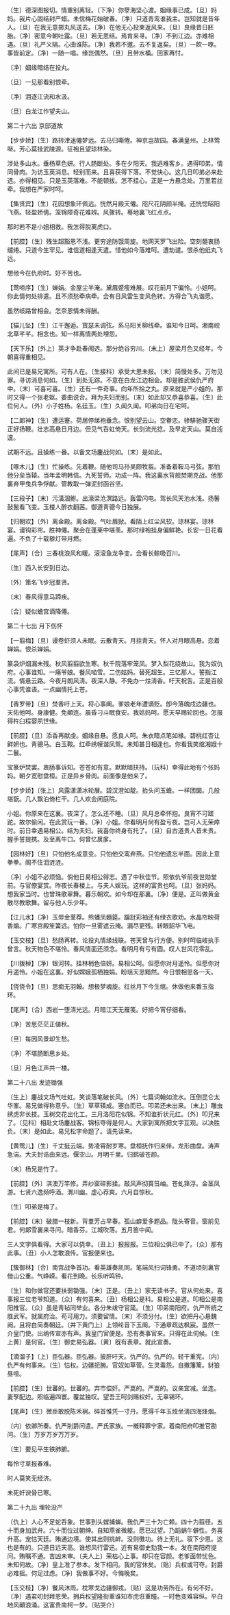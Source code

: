 <!-- { "loadSidebar": true } -->
〔生〕德深图报切。情重别离轻。〔下净〕你孽海坚心渡。姻缘事已成。〔旦〕妈妈。我片心固结封严蜡。未信梅花始破春。〔净〕只道靑鸾谁我主。岂知就是昔年人。〔旦〕在我无意掷丸风送去。〔净〕在他无心投柬返风来。〔旦〕良缘昔日胚胎。〔净〕密意今朝吐露。〔旦〕若无恩结。焉肯来寻。〔净〕不到江边。亦难相遇。〔旦〕礼严义隔。心曲谁陈。〔净〕我若不邀。去不复返矣。〔旦〕一飮一啄。事皆前定。〔净〕一随一唱。缘岂偶然。〔旦〕且带水桶。回家再忖。 

〔净〕姻缘暗结在投丸。



〔旦〕一见那看别恨牵。

〔净〕泪逐江流和水汲。



〔旦〕白龙江作望夫山。 

第二十六出
京邸道故

【步步娇】〔生〕路转津迷僊梦远。去马归嘶倦。神京岂故园。春满皇州。上林莺啭。芳心莫挂武陵源。征袍且望琼林染。

涉处多山水。垂杨草色姸。行人肠断处。多在夕阳天。我逃难客乡。遇得叩弟。情同骨肉。为访玉英消息。轻别而来。且喜获得下落。不觉快心。这几日叩弟必来赴选。亦得相见。只是玉英落难。不能顿拔。怎不挂心。正是一方悬念处。万里若丝牵。我想在严家时呵。 

【集贤宾】〔生〕花园想象环佩远。恍然月殿天僊。咫尺花阴颜半掩。还恍惚昭阳飞燕。轻盈娇倩。笼锦障奇花难辨。风骤转。蓦地裏飞红点点。

那时若不是小姐相救。我怎得脱离虎口。 

【前腔】〔生〕残生超豁恩不浅。更穷途防饿周旋。地网天罗飞出险。空刻髓衷肠缱绻。只道今生罕见。谁信道相逢天遣。惜他如今落难呵。遭劫谴。恨杀他纸丸飞远。

想他今在仇府时。好不苦也。 

【莺啼序】〔生〕婵娟。金屋尘半淹。黛眉蹙瘦难展。叹花前月下偏怜。小姐呵。你此情何处排遣。且不须愁牵病牵。会有日风雷生变风色转。方得合飞丸谐愿。

虽然岐路曾相会。怎奈恩情未得酬。 

【猫儿坠】〔生〕江干邂逅。寳瑟未调弦。系马阳关柳线牵。谁知今日呵。湘南岘北草芊芊。相念也。知一样离情两处埋怨。

【天下乐】〔外上〕英才争赴春闱选。那分绝谷穷川。〔末上〕屋梁月色又经年。今朝喜得重相见。

此间已是易兄寓所。可有人在。〔生接科〕承受大恩未报。〔末〕简慢处多。万勿见罪。寻访消息何如。〔生〕到处无踪。不意在白龙江边相会。却是胜武侯仇严府中。〔末〕可喜可喜。〔生〕还有一件奇事。向年所拾之丸。原来就是严小姐的。那时又得一个张老妪。委曲说合。拜为夫妇而别。〔末〕如此却又恭喜恭喜。〔生〕此位何人。〔外〕小子姓杨。名廷玉。〔生〕久闻久闻。叩弟向日在宅呵。 

【二郞神】〔生〕遭运蹇。荷居停绨袍垂念。恨别望云山。空眷恋。骖騑驰骤天街正好扬鞭。壮志高悬日月边。但见气呑虹倚天。长剑流光捻。及早定天山。莫自迍邅。

试期不远。且操练一番。以备文场鏖战何如。〔末〕是如此。 

【啄木儿】〔生〕忙操练。先着鞭。随他司马孙吴颇牧翦。准备着鞍马弓弦。那怕他分垒当辕。当年孟明韩信。九死誓师。功成一阵。我这裏水背舰焚期克战。他那裏弃甲曳兵争俘献。管教取一弹泥封函谷坚。

【三段子】〔末〕污潢涸鲋。出濠梁沧溟路远。轰雷闪电。驾长风天池水浅。扬鬐鼔鬛看飞变。玉楼人醉衣翻茜。御道靑骢今日独展。

【归朝欢】〔外〕离金殿。离金殿。气吐眉掀。看陌上红尘风软。琼林宴。琼林宴。谩钩彩帘。胜神僊。聚会在蓬莱中堪羡。那时绿袍挂身偏鲜艳。长安一日花看遍。不负了十载藜灯带月燃。

【尾声】〔合〕三春桃浪风和暖。滚滚鱼龙争变。会看长鲸吸百川。

〔生〕西入长安到日边。



〔外〕策名飞步冠羣贤。

〔末〕春风得意马蹄疾。



〔合〕疑似蟾宫谪降僊。 

第二十七出
月下伤怀

【一翦梅】〔旦〕谩卷虾须人未眠。云散靑天。月挂靑天。怀人对月眼高悬。恋着婵娟。恨杀婵娟。

篆袅炉烟漏未残。秋风翦翦欲生寒。秋千院落牢笼凤。梦入梨花绕故山。我为奴仇府。心事谁知。一痛爷娘。餐风啮雪。二伤姑妈。替死超生。三忆那人。誓指江流。情悬云路。今夜月朗风淸。夜深人静。不免办一炷淸香。吁天祝吿。正是百般心事凭谁语。一点幽情托上苍。 

【香罗带】〔旦〕焚香吁上天。将心事阐。爹娘老年遭谪贬。卽今落魄戍边疆也。天佑他呵。身康健。免顚连。晨昏刁斗眠食安。我姑妈呵。愿天早赐轮回也。怎报得杵臼程婴夙世缘。

【前腔】〔旦〕添香再献虔。姻缘自悬。愿良人呵。朱衣暗点笔如椽。碧桃红杏让鲜妍也。靑骢马。白玉鞍。红牵绣幙谐凤鸳。未知甚日相逢也。你看我笑绾湘娥十二鬟。

宝篆炉焚罢。衷肠事诉知。苍苍如有意。默默暗扶持。〔玩科〕幸得此地有个张妈妈。朝夕宽慰盘桓。正是异乡骨肉。前面像是他来了。 

【步步娇】〔张上〕风露潇潇冰轮展。碧汉澄如靛。抬头问玉蟾。一样团圞。几般堪翫。几人飘泊倚栏干。几人欢会闲庭院。

小姐。你原来在这裏。夜深了。怎么还不睡。〔旦〕风月总牵怀抱。良宵不可蹉跎。故尔偷闲。在此赏玩一番。〔净〕小姐。你看明月尙有盈亏夜。岂可人无荣瘁时。前日幸遇易相公。结为夫妇。我喜你终身有托了。〔旦〕自古道贵人昔未贵。握手誓提携。及至离牛口。何曾忆扊扅。 

【园林好】〔旦〕只怕他名成意变。只怕他交鸾弃燕。只怕他遗忘半面。因此上意拳拳。阁不住泪涟涟。

〔净〕小姐不必烦恼。倘他日易相公得志。遇了中秋佳节。照依仇爷前夜世勋堂前。与官僚宴赏。昨夜长春楼上。与夫人娱玩。这样的富贵也呵。〔旦〕张妈妈。想我家当时。也曾珠歌翠舞。暮乐朝欢。如今却在那裏。〔净〕便是。正叫做黄金散尽教歌舞。留与他人乐少年。 

【江儿水】〔净〕玉斝金茎荐。熊蟠凤髓筵。蹁跹彩袖还有绿衣歌劝。水晶帘映荷香煽。广寒宫殿笙簧远。怕你一旦雾遮云掩。漏尽更残。转眼韶华飞电。

【玉交枝】〔旦〕愁肠再转。论投丸情缘线联。苍天曾与行方便。别时呵临岐执手曾言。秋天物色不堪怜。春风情面还须念。看明月有亏有圆。叹人世风花零乱。

【川拨棹】〔净〕银河转。挂林梢色倍妍。易相公呵。但愿你对月遥怜。但愿你对月遥怜。小姐在这裏。好似嫦娥孤栖独娟。盼瑶天思黯然。今日恨相思各一天。

【侥侥令】〔旦〕思痴无羽翰。想极梦魂旋。红丝月下今生绾。休做他来番玉指环。

【尾声】〔合〕西岩一堕淸光远。月暗江天无雁笺。好把今宵仔细看。

〔净〕苦思茫茫正値秋。



〔旦〕每因风景却生愁。

〔净〕不堪肠断思乡处。



〔旦〕月色江声共一楼。 

第二十八出
发迹锄强

〔生上〕鏖战文场气吐虹。笑谈落笔破长风。〔外〕七篇词翰如流水。压倒昆仑太华峯。易兄做得称意乎。〔生〕草草辏成。塞白而已。叩弟还未出来。〔末上〕雕虫绣虎非长技。玉树交花出化工。三月洛阳花似锦。不知谁折状元红。〔外〕叩兄来了。〔见科〕相赴文场鏖战客。锦标夺得是何人。大家到寓所把文字互观。以决胜负。〔末〕是如此。易兄松字命题了。请先读来。 

【黄莺儿】〔生〕千丈挺云端。势凌霄耐岁寒。盘桓抚作归来伴。龙形曲盘。涛声急湍。大夫封诰由来远。偃空山。月明千里。归鹤破苍颜。

〔末〕杨兄是竹了。 

【前腔】〔外〕淇澳万竿修。弄纱窗碎影揉。敲风声彻篔筜岫。苍虬箨浮。金茎凤游。七贤六逸频呼酒。渭川幽。虚心荐爽。六月自惊秋。

〔生〕叩弟是梅了。 

【前腔】〔末〕破腊一枝新。背羣芳占早春。孤山癖爱多题品。陇头寄音。窗前见君。何郞雪裏来寻问。暗香芬。江城吹落。五月笛中闻。

三人文字俱看得。大家可以侥幸。〔丑上〕报报报。三位相公俱已中了。〔众〕那有此事。〔丑〕小人怎敢浪传。官报便来也。 

【簇御林】〔合〕南宫战争首功。看英雄奏凯同。笔端风扫词锋勇。不道顷刻裏官借山公重。气峥嵘。看花到晚。长乐听鸣钟。

〔生〕和你做官还要扶弱锄强。〔末〕正是。〔丑上〕家无读书子。官从何处来。喜事报三位老爷知道。〔众〕有何喜来。〔丑〕杨相公是科。易相公是道。叩相公是南阳推官。〔众〕虽是靑毡同举业。各分朱绂守官箴。〔生〕叩弟南阳府。仇严所统之胜武军。就属府治。苟可用力。须要留情。〔末〕不须分付。〔生〕欲把丹心悬魏阙。且将白简奏朝廷。〔并下黄门上〕上领纶音下玉阍。下通章疏达枫宸。虽然一介皇门使。出纳传宣亦有声。我皇门官便是。恐有奏事官来。只得在此伺候。〔生上黄〕是何官。〔生〕御史易弘器。〔黄〕旣有表章。就此宣奏。 

【滴溜子】〔上〕臣弘器。臣弘器。披肝吁天。仇严的。仇严的。轻干重宪。〔内〕仇严有何事来。〔生〕怙权。边疆扼腕。官奴如草菅。生灵毒怨。自撤籓篱。豺狼昼喧。

【前腔】〔生〕世蕃的。世蕃的。弃市偿奸。严嵩的。严嵩的。议亲宜减。坐连。妻孥配边。照临遍四寰。覆盆独叹。望吾王呵剑赐权奸。无辜锡环。

【尾声】〔生〕微臣敢脱陈禾裥。碎首惟凭一寸丹。愿得千年玉烛坐淸四海烽烟。

〔内〕依卿所奏。仇严削爵问遣。严氏家族。一槪释罪宁家。着南阳府叩推官勘问。〔生〕万岁万岁万万岁。 

〔生〕要见平生铁肺腑。



每怜寸草报春难。

时人莫笑无经济。



未死奸谀骨已寒。 

第二十九出
埋轮没产

〔仇上〕人心不足蛇呑象。世事到头螳捕蝉。我仇严三十为亡赖。四十为翦径。五十而身加武弁。六十而位过朝绅。自知燕雀微躯。愿已过望。乃蹈蜗牛僻性。务喜升高。宠怙天廷。贿通边境。使其出则挑衅。没则徼功。待上无礼。驭下少恩。这也是有的。只道日远天高。谁想风行雷迅。近有易御史劾我一本。发在南阳府提问。贿嘱不通。吉凶未审。〔夫人上〕荣枯心上事。却只在容颜。老爹面带忧色。未知何故。〔净〕皇上准了参本。发下相问。我的官休矣。〔贴〕兵权或可夺。封爵必难摇。何足过虑。〔净〕我做事不好。今悔晚矣。 

【玉交枝】〔净〕餐风沐雨。枕寒戈边疆御戎。〔贴〕这是功劳所在。有何不好。〔净〕遇君叨封拜恩荣。拥兵权望隆衔重谁知市虎诳重瞳。一时色变难容纵。平白地风顚浪涌。这富贵南柯一梦。〔贴哭介〕 

